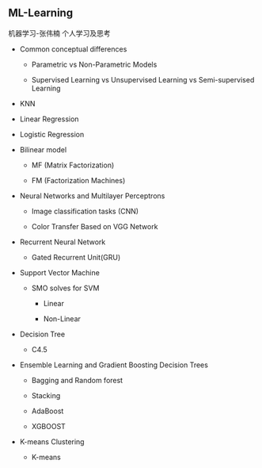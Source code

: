 ## ML-Learning
机器学习-张伟楠 
个人学习及思考

- Common conceptual differences
  
  - Parametric vs Non-Parametric Models
  
  - Supervised Learning vs Unsupervised Learning vs Semi-supervised Learning

- KNN

- Linear Regression

- Logistic Regression

- Bilinear model 
  
  - MF (Matrix Factorization)
  
  - FM (Factorization Machines)

- Neural Networks and Multilayer Perceptrons 
  
  - Image classification tasks (CNN)

  - Color Transfer Based on VGG Network

- Recurrent Neural Network
  
  - Gated Recurrent Unit(GRU)

- Support Vector Machine
 
  - SMO solves for SVM
    
    - Linear

    - Non-Linear 

- Decision Tree
   
  - C4.5

- Ensemble Learning and Gradient Boosting Decision Trees

  - Bagging and Random forest
    
  - Stacking

  - AdaBoost

  - XGBOOST 

- K-means Clustering

  - K-means 


